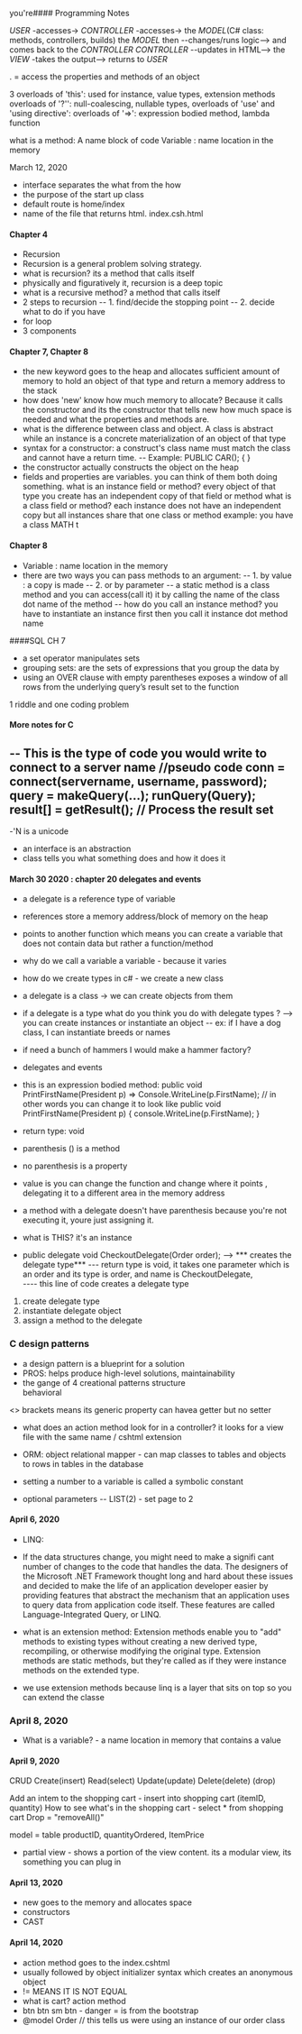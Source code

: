 you're#### Programming Notes



*USER* -accesses-> *CONTROLLER* -accesses->
the *MODEL*(C# class: methods, controllers, builds)
the *MODEL* then --changes/runs logic--> and comes back to the *CONTROLLER*
*CONTROLLER* --updates in HTML--> the *VIEW* -takes the output--> returns to *USER*


. = access the properties and methods of an object

3 overloads of 'this': used for instance, value types, extension methods
overloads of '?'': null-coalescing, nullable types,
overloads of 'use' and 'using directive':
overloads of '=>': expression bodied method, lambda function

what is a method: A name block of code
Variable : name location in the memory


March 12, 2020
- interface separates the what from the how
- the purpose of the start up class
- default route is home/index
- name of the file that returns html. index.csh.html


#### Chapter 4
- Recursion
 - Recursion is a general problem solving strategy.
 - what is recursion? its a method that calls itself
  - physically and figuratively it, recursion is a deep topic
  - what is a recursive method? a method that calls itself
  - 2 steps to recursion
  -- 1. find/decide the stopping point
  -- 2. decide what to do if you have
- for loop
- 3 components
#### Chapter 7, Chapter 8
- the new keyword goes to the heap and allocates sufficient amount of memory to hold an object of that type and return a memory address to the stack
- how does 'new' know how much memory to allocate? Because it calls the constructor and its the constructor that tells new how much space is needed and what the properties and methods are.
- what is the difference between class and object. A class is abstract while an instance is a concrete materialization of an object of that type
- syntax for a constructor: a construct's class name must match the class and cannot have a return time.
-- Example: PUBLIC CAR();
{
}
- the constructor actually constructs the object on the heap
- fields and properties are variables. you can think of them both doing something. what is an instance field or method? every object of that type you create has an independent copy of that field or method
what is a class field or method? each instance does not have an independent copy but all instances share that one class or method
example: you have a class MATH t

#### Chapter 8
- Variable : name location in the memory
- there are two ways you can pass methods to an argument:
-- 1. by value : a copy is made
-- 2. or by parameter
-- a static method is a class method and you can access(call it) it by calling the name of the class dot name of the method
-- how do you call an instance method? you have to instantiate an instance first then you call it instance dot method name

####SQL CH 7
- a set operator manipulates sets
- grouping sets: are the sets of expressions that you group the data by
- using an OVER clause with empty parentheses exposes a window of all rows from the underlying
query’s result set to the function

1 riddle
and one coding problem

#### More notes for C
-- This is the type of code you would write to connect to a server name
//pseudo code
conn = connect(servername, username, password);
query = makeQuery(...);
runQuery(Query);
result[] = getResult();
// Process the result set
---------------------------------------------------------------------------
 -'N is a unicode
- an interface is an abstraction
- class tells you what something does and how it does it

#### March 30 2020 : chapter 20 delegates and events
- a delegate is a reference type of variable
- references store a memory address/block of memory on the heap
- points to another function which means you can create a variable that does not contain data but rather a function/method
- why do we call a variable a variable - because it varies
- how do we create types in c# - we create a new class
- a delegate is a class -> we can create objects from them
- if a delegate is a type what do you think you do with delegate types ? --> you can create instances or instantiate an object
-- ex: if I have a dog class, I can instantiate breeds or names
- if need a bunch of hammers I would make a hammer factory?
- delegates and events
- this is an expression bodied method: public void PrintFirstName(President p) => Console.WriteLine(p.FirstName); // in other words
you can change it to look like
public void PrintFirstName(President p)
{
  console.WriteLine(p.FirstName);
}

- return type: void
- parenthesis () is a method
- no parenthesis is a property
- value is you can change the function and change where it points , delegating it to a different area in the memory address
- a method with a delegate doesn't have parenthesis because you're not executing it, youre just assigning it.
- what is THIS? it's an instance

- public delegate void CheckoutDelegate(Order order); --> *** creates the delegate type***
--- return type is void, it takes one parameter which is an order and its type is order, and name is CheckoutDelegate,  
---- this line of code creates a delegate type
1. create delegate type
2. instantiate delegate object
3. assign a method to the delegate
### C design patterns
- a design pattern is a blueprint for a solution
- PROS: helps produce high-level solutions, maintainability
- the gange of 4
creational patterns
structure   
behavioral  

<> brackets means its generic
property can havea getter but no setter

- what does an action method look for in a controller? it looks for a view file with the same name / cshtml extension

- ORM: object relational mapper - can map classes to tables and objects to rows in tables in the database

- setting a number to a variable is called a symbolic constant
- optional parameters
-- LIST(2) - set page to 2

#### April 6, 2020

- LINQ:

- If the data structures change, you might need to make a signifi cant number of changes to the code that handles the data. The designers of the Microsoft .NET Framework thought long and hard about these issues and decided to make the life of an application developer easier by providing features that abstract the mechanism that an application uses to query data from application code itself. These features are called Language-Integrated Query, or LINQ.
- what is an extension method: Extension methods enable you to "add" methods to existing types without creating a new derived type, recompiling, or otherwise modifying the original type. Extension methods are static methods, but they're called as if they were instance methods on the extended type.
- we use extension methods because linq is a layer that sits on top so you can extend the classe


### April 8, 2020

- What is a variable? - a name location in memory that contains a value

#### April 9, 2020

CRUD
Create(insert)
Read(select)
Update(update)
Delete(delete)
(drop)

Add an intem to the shopping cart - insert into shopping cart (itemID, quantity)
How to see what's in the shopping cart - select * from shopping cart
Drop = "removeAll()"

model = table
productID, quantityOrdered, ItemPrice


- partial view - shows a portion of the view content. its a modular view, its something you can plug in

#### April 13, 2020

- new goes to the memory and allocates space
- constructors
- CAST



#### April 14, 2020
- action method goes to the index.cshtml
- usually followed by object initializer syntax which creates an anonymous object
- != MEANS IT IS NOT EQUAL  
- what is cart? action method
- btn btn sm btn - danger = is from the bootstrap
- @model Order // this tells us were using an instance of our order class 
